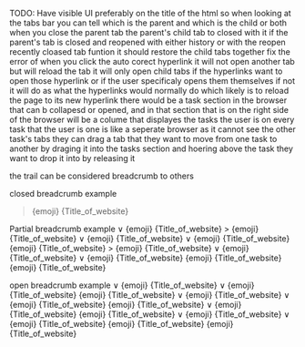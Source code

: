 TODO:
  Have visible UI preferably on the title of the html so when looking at the tabs bar you can tell which is the parent and which is the child or both
  when you close the parent tab the parent's child tab to closed with it
  if the parent's tab is closed and reopened with either history or with the reopen recently cloased tab funtion it should restore the child tabs together
  fix the error of when you click the auto corect hyperlink it will not open another tab but will reload the tab
  it will only open child tabs if the hyperlinks want to open those hyperlink or if the user specificaly opens them themselves if not it will do as what the hyperlinks would normally do which likely is to reload the page to its new hyperlink
  there would be a task section in the browser that can b collapesd or opened, and in that section that is on the right side of the browser will be a colume that displayes the tasks the user is on
  every task that the user is one is like a seperate browser as it cannot see the other task's tabs
  they can drag a tab that they want to move from one task to another by draging it into the tasks section and hoering above the task they want to drop it into by releasing it

the trail can be considered breadcrumb to others

closed breadcrumb example
  > {emoji} {Title_of_website}

Partial breadcrumb example
  ∨  {emoji} {Title_of_website}
    > {emoji} {Title_of_website}
    ∨  {emoji} {Title_of_website}
      ∨  {emoji} {Title_of_website}
          {emoji} {Title_of_website}
      > {emoji} {Title_of_website}
    ∨  {emoji} {Title_of_website}
      ∨  {emoji} {Title_of_website}
          {emoji} {Title_of_website}
    {emoji} {Title_of_website}

open breadcrumb example
  ∨  {emoji} {Title_of_website}
    ∨  {emoji} {Title_of_website}
        {emoji} {Title_of_website}
    ∨  {emoji} {Title_of_website}
      ∨  {emoji} {Title_of_website}
          {emoji} {Title_of_website}
      ∨  {emoji} {Title_of_website}
          {emoji} {Title_of_website}
    ∨  {emoji} {Title_of_website}
      ∨  {emoji} {Title_of_website}
          {emoji} {Title_of_website}
    {emoji} {Title_of_website}